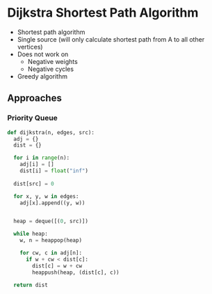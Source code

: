 # Dijkstra Shortest Path Algorithm

- Shortest path algorithm
- Single source (will only calculate shortest path from A to all other vertices)
- Does not work on
  - Negative weights
  - Negative cycles
- Greedy algorithm

## Approaches

### Priority Queue

```py
def dijkstra(n, edges, src):
  adj = {}
  dist = {}

  for i in range(n):
    adj[i] = []
    dist[i] = float("inf")
  
  dist[src] = 0

  for x, y, w in edges:
    adj[x].append((y, w))


  heap = deque([(0, src)])

  while heap:
    w, n = heappop(heap)

    for cw, c in adj[n]:
      if w + cw < dist[c]:
        dist[c] = w + cw
        heappush(heap, (dist[c], c))

  return dist

```